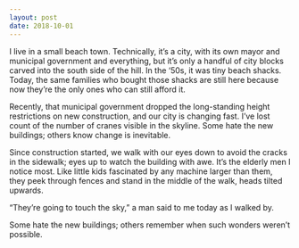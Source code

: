 ```yaml
---
layout: post
date: 2018-10-01
---
```


I live in a small beach town. Technically, it’s a city, with its own mayor and municipal government and everything, but it’s only a handful of city blocks carved into the south side of the hill. In the ‘50s, it was tiny beach shacks. Today, the same families who bought those shacks are still here because now they’re the only ones who can still afford it. 

Recently, that municipal government dropped the long-standing height restrictions on new construction, and our city is changing fast. I’ve lost count of the number of cranes visible in the skyline. Some hate the new buildings; others know change is inevitable. 

Since construction started, we walk with our eyes down to avoid the cracks in the sidewalk; eyes up to watch the building with awe. It’s the elderly men I notice most. Like little kids fascinated by any machine larger than them, they peek through fences and stand in the middle of the walk, heads tilted upwards. 

“They’re going to touch the sky,” a man said to me today as I walked by. 

Some hate the new buildings; others remember when such wonders weren’t possible. 
